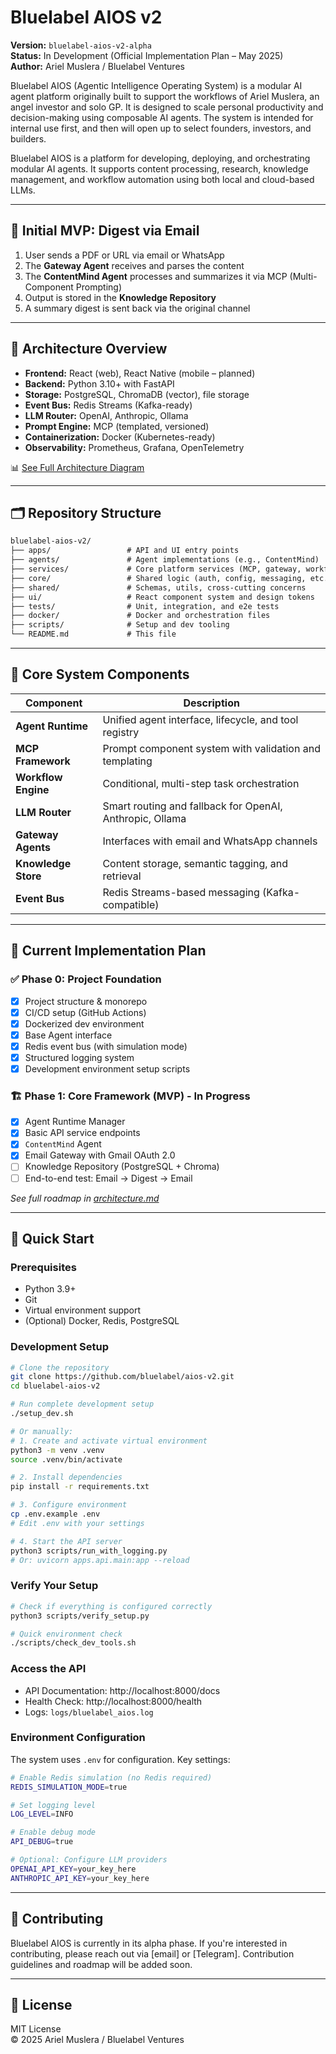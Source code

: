# Bluelabel AIOS v2

**Version:** `bluelabel-aios-v2-alpha`  
**Status:** In Development (Official Implementation Plan – May 2025)  
**Author:** Ariel Muslera / Bluelabel Ventures

Bluelabel AIOS (Agentic Intelligence Operating System) is a modular AI agent platform originally built to support the workflows of Ariel Muslera, an angel investor and solo GP. It is designed to scale personal productivity and decision-making using composable AI agents. The system is intended for internal use first, and then will open up to select founders, investors, and builders.

Bluelabel AIOS is a platform for developing, deploying, and orchestrating modular AI agents. It supports content processing, research, knowledge management, and workflow automation using both local and cloud-based LLMs.


---

## 🚀 Initial MVP: Digest via Email

1. User sends a PDF or URL via email or WhatsApp  
2. The **Gateway Agent** receives and parses the content  
3. The **ContentMind Agent** processes and summarizes it via MCP (Multi-Component Prompting)  
4. Output is stored in the **Knowledge Repository**  
5. A summary digest is sent back via the original channel

---

## 🧱 Architecture Overview

- **Frontend:** React (web), React Native (mobile – planned)
- **Backend:** Python 3.10+ with FastAPI
- **Storage:** PostgreSQL, ChromaDB (vector), file storage
- **Event Bus:** Redis Streams (Kafka-ready)
- **LLM Router:** OpenAI, Anthropic, Ollama
- **Prompt Engine:** MCP (templated, versioned)
- **Containerization:** Docker (Kubernetes-ready)
- **Observability:** Prometheus, Grafana, OpenTelemetry

📊 [See Full Architecture Diagram](docs/assets/architecture.png)

---

## 🗂 Repository Structure

```txt
bluelabel-aios-v2/
├── apps/                 # API and UI entry points
├── agents/               # Agent implementations (e.g., ContentMind)
├── services/             # Core platform services (MCP, gateway, workflows)
├── core/                 # Shared logic (auth, config, messaging, etc.)
├── shared/               # Schemas, utils, cross-cutting concerns
├── ui/                   # React component system and design tokens
├── tests/                # Unit, integration, and e2e tests
├── docker/               # Docker and orchestration files
├── scripts/              # Setup and dev tooling
└── README.md             # This file
```

---

## 🧩 Core System Components

| Component         | Description |
|------------------|-------------|
| **Agent Runtime**     | Unified agent interface, lifecycle, and tool registry |
| **MCP Framework**     | Prompt component system with validation and templating |
| **Workflow Engine**   | Conditional, multi-step task orchestration |
| **LLM Router**        | Smart routing and fallback for OpenAI, Anthropic, Ollama |
| **Gateway Agents**    | Interfaces with email and WhatsApp channels |
| **Knowledge Store**   | Content storage, semantic tagging, and retrieval |
| **Event Bus**         | Redis Streams-based messaging (Kafka-compatible) |

---

## 📅 Current Implementation Plan

### ✅ Phase 0: Project Foundation
- [x] Project structure & monorepo
- [x] CI/CD setup (GitHub Actions)
- [x] Dockerized dev environment
- [x] Base Agent interface
- [x] Redis event bus (with simulation mode)
- [x] Structured logging system
- [x] Development environment setup scripts

### 🏗️ Phase 1: Core Framework (MVP) - In Progress
- [x] Agent Runtime Manager
- [x] Basic API service endpoints
- [x] `ContentMind` Agent
- [x] Email Gateway with Gmail OAuth 2.0
- [ ] Knowledge Repository (PostgreSQL + Chroma)
- [ ] End-to-end test: Email → Digest → Email

_See full roadmap in [architecture.md](docs/architecture.md)_

---

## 🚀 Quick Start

### Prerequisites
- Python 3.9+
- Git
- Virtual environment support
- (Optional) Docker, Redis, PostgreSQL

### Development Setup

```bash
# Clone the repository
git clone https://github.com/bluelabel/aios-v2.git
cd bluelabel-aios-v2

# Run complete development setup
./setup_dev.sh

# Or manually:
# 1. Create and activate virtual environment
python3 -m venv .venv
source .venv/bin/activate

# 2. Install dependencies
pip install -r requirements.txt

# 3. Configure environment
cp .env.example .env
# Edit .env with your settings

# 4. Start the API server
python3 scripts/run_with_logging.py
# Or: uvicorn apps.api.main:app --reload
```

### Verify Your Setup

```bash
# Check if everything is configured correctly
python3 scripts/verify_setup.py

# Quick environment check
./scripts/check_dev_tools.sh
```

### Access the API

- API Documentation: http://localhost:8000/docs
- Health Check: http://localhost:8000/health
- Logs: `logs/bluelabel_aios.log`

### Environment Configuration

The system uses `.env` for configuration. Key settings:

```bash
# Enable Redis simulation (no Redis required)
REDIS_SIMULATION_MODE=true

# Set logging level
LOG_LEVEL=INFO

# Enable debug mode
API_DEBUG=true

# Optional: Configure LLM providers
OPENAI_API_KEY=your_key_here
ANTHROPIC_API_KEY=your_key_here
```

---

## 👥 Contributing

Bluelabel AIOS is currently in its alpha phase. If you're interested in contributing, please reach out via [email] or [Telegram]. Contribution guidelines and roadmap will be added soon.

---

## 📄 License

MIT License  
© 2025 Ariel Muslera / Bluelabel Ventures
